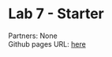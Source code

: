 # Lab 7 - Starter

Partners: None \
Github pages URL: [here](https://nickehsani.github.io/Lab7_Starter/)